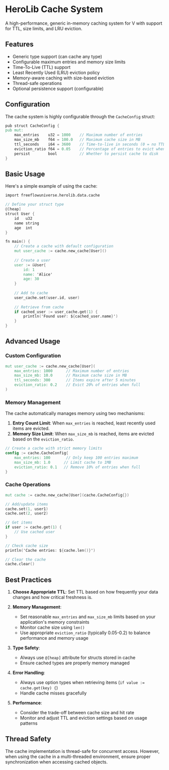 # HeroLib Cache System

A high-performance, generic in-memory caching system for V with support for TTL, size limits, and LRU eviction.

## Features

- Generic type support (can cache any type)
- Configurable maximum entries and memory size limits
- Time-To-Live (TTL) support
- Least Recently Used (LRU) eviction policy
- Memory-aware caching with size-based eviction
- Thread-safe operations
- Optional persistence support (configurable)

## Configuration

The cache system is highly configurable through the `CacheConfig` struct:

```v
pub struct CacheConfig {
pub mut:
    max_entries    u32 = 1000    // Maximum number of entries
    max_size_mb    f64 = 100.0   // Maximum cache size in MB
    ttl_seconds    i64 = 3600    // Time-to-live in seconds (0 = no TTL)
    eviction_ratio f64 = 0.05    // Percentage of entries to evict when full (5%)
    persist        bool          // Whether to persist cache to disk
}
```

## Basic Usage

Here's a simple example of using the cache:

```v
import freeflowuniverse.herolib.data.cache

// Define your struct type
@[heap]
struct User {
    id   u32
    name string
    age  int
}

fn main() {
    // Create a cache with default configuration
    mut user_cache := cache.new_cache[User]()
    
    // Create a user
    user := &User{
        id: 1
        name: 'Alice'
        age: 30
    }
    
    // Add to cache
    user_cache.set(user.id, user)
    
    // Retrieve from cache
    if cached_user := user_cache.get(1) {
        println('Found user: ${cached_user.name}')
    }
}
```

## Advanced Usage

### Custom Configuration

```v
mut user_cache := cache.new_cache[User](
    max_entries: 1000      // Maximum number of entries
    max_size_mb: 10.0      // Maximum cache size in MB
    ttl_seconds: 300       // Items expire after 5 minutes
    eviction_ratio: 0.2    // Evict 20% of entries when full 
)
```

### Memory Management

The cache automatically manages memory using two mechanisms:

1. **Entry Count Limit**: When `max_entries` is reached, least recently used items are evicted.
2. **Memory Size Limit**: When `max_size_mb` is reached, items are evicted based on the `eviction_ratio`.

```v
// Create a cache with strict memory limits
config := cache.CacheConfig{
    max_entries: 100       // Only keep 100 entries maximum
    max_size_mb: 1.0      // Limit cache to 1MB
    eviction_ratio: 0.1   // Remove 10% of entries when full
}
```

### Cache Operations

```v
mut cache := cache.new_cache[User](cache.CacheConfig{})

// Add/update items
cache.set(1, user1)
cache.set(2, user2)

// Get items
if user := cache.get(1) {
    // Use cached user
}

// Check cache size
println('Cache entries: ${cache.len()}')

// Clear the cache
cache.clear()
```

## Best Practices

1. **Choose Appropriate TTL**: Set TTL based on how frequently your data changes and how critical freshness is.

2. **Memory Management**: 
   - Set reasonable `max_entries` and `max_size_mb` limits based on your application's memory constraints
   - Monitor cache size using `len()`
   - Use appropriate `eviction_ratio` (typically 0.05-0.2) to balance performance and memory usage

3. **Type Safety**: 
   - Always use `@[heap]` attribute for structs stored in cache
   - Ensure cached types are properly memory managed

4. **Error Handling**:
   - Always use option types when retrieving items (`if value := cache.get(key) {`)
   - Handle cache misses gracefully

5. **Performance**:
   - Consider the trade-off between cache size and hit rate
   - Monitor and adjust TTL and eviction settings based on usage patterns

## Thread Safety

The cache implementation is thread-safe for concurrent access. However, when using the cache in a multi-threaded environment, ensure proper synchronization when accessing cached objects.
